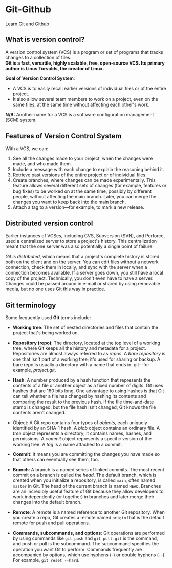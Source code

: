 # Git-Github
Learn Git and Github 

## What is version control?
A version control system (VCS) is a program or set of programs that tracks changes to a collection of files.<br>
**Git is a fast, versatile, highly scalable, free, open-source VCS. Its primary author is Linus Torvalds, the creator of Linux.**

**Goal of Version Control System**:
- A VCS is to easily recall earlier versions of individual files or of the entire project.
- It also allow several team members to work on a project, even on the same files, at the same time without affecting each other's work.

**N/B:** Another name for a VCS is a software configuration management (SCM) system.
## Features of Version Control System
With a VCS, we can:
1. See all the changes made to your project, when the changes were made, and who made them.
2. Include a message with each change to explain the reasoning behind it.
3. Retrieve past versions of the entire project or of individual files.
4. Create branches, where changes can be made experimentally. This feature allows several different sets of changes (for example, features or bug fixes) to be worked on at the same time, possibly by different people, without affecting the main branch. Later, you can merge the changes you want to keep back into the main branch.
5. Attach a tag to a version—for example, to mark a new release.

## Distributed version control
Earlier instances of VCSes, including CVS, Subversion (SVN), and Perforce, used a centralized server to store a project's history. This centralization meant that the one server was also potentially a single point of failure.

*Git is distributed*, which means that a project's complete history is stored both on the client and on the server. You can edit files without a network connection, check them in locally, and sync with the server when a connection becomes available. If a server goes down, you still have a local copy of the project. Technically, you don't even have to have a server. Changes could be passed around in e-mail or shared by using removable media, but no one uses Git this way in practice.

## Git terminology
Some frequently used **Git** terms include:
* **Working tree**: The set of nested directories and files that contain the project that's being worked on.
* **Repository (repo)**: The directory, located at the top level of a working tree, where Git keeps all the history and metadata for a project. Repositories are almost always referred to as *repos*. A *bare repository* is one that isn't part of a working tree; it's used for sharing or backup. A bare repo is usually a directory with a name that ends in .git—for example, *project.git*.
* **Hash**: A number produced by a hash function that represents the contents of a file or another object as a fixed number of digits. Git uses hashes that are 160 bits long. One advantage to using hashes is that Git can tell whether a file has changed by hashing its contents and comparing the result to the previous hash. If the file time-and-date stamp is changed, but the file hash isn’t changed, Git knows the file contents aren’t changed.
* Object: A Git repo contains four types of *objects*, each uniquely identified by an SHA-1 hash. A *blob* object contains an ordinary file. A *tree* object represents a directory; it contains names, hashes, and permissions. A *commit* object represents a specific version of the working tree. A *tag* is a name attached to a commit.
* **Commit**: It means you are committing the changes you have made so that others can eventually see them, too.

* **Branch**: A branch is a named series of linked commits. The most recent commit on a branch is called the *head*. The default branch, which is created when you initialize a repository, is called `main`, often named `master` in Git. The head of the current branch is named `HEAD`. Branches are an incredibly useful feature of Git because they allow developers to work independently (or together) in branches and later merge their changes into the default branch.

* **Remote**: A remote is a named reference to another Git repository. When you create a repo, Git creates a remote named `origin` that is the default remote for push and pull operations.

* **Commands, subcommands, and options**: Git operations are performed by using commands like `git push` and `git pull`. `git` is the command, and push or pull is the subcommand. The subcommand specifies the operation you want Git to perform. Commands frequently are accompanied by options, which use hyphens (-) or double hyphens (--). For example, `git reset --hard`.






